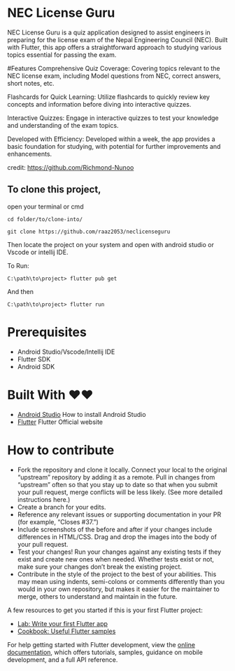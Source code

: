# NEC License Guru

NEC License Guru is a quiz application designed to assist engineers in preparing for the license exam of the Nepal Engineering Council (NEC). Built with Flutter, this app offers a straightforward approach to studying various topics essential for passing the exam.

#Features
Comprehensive Quiz Coverage: Covering topics relevant to the NEC license exam, including Model questions from NEC, correct answers, short notes, etc.

Flashcards for Quick Learning: Utilize flashcards to quickly review key concepts and information before diving into interactive quizzes.

Interactive Quizzes: Engage in interactive quizzes to test your knowledge and understanding of the exam topics.

Developed with Efficiency: Developed within a week, the app provides a basic foundation for studying, with potential for further improvements and enhancements.

credit: https://github.com/Richmond-Nunoo

## To clone this project,
open your terminal or cmd

```
cd folder/to/clone-into/
```

```
git clone https://github.com/raaz2053/neclicenseguru
```
Then
locate the project on your system and open with android studio or Vscode or intellij IDE.

To Run:
```
C:\path\to\project> flutter pub get

```
And then

```
C:\path\to\project> flutter run

```

# Prerequisites
* Android Studio/Vscode/Intellij IDE
* Flutter SDK
* Android SDK

# Built With ❤️❤️
* [Android Studio](https://developer.android.com/studio/install ) How to install Android Studio
* [Flutter](https://flutter.io) Flutter Official website



# How to contribute
* Fork the repository and clone it locally. Connect your local to the original “upstream” repository by adding it as a remote. Pull in changes from “upstream” often so that you stay up to date so that when you submit your pull request, merge conflicts will be less likely. (See more detailed instructions here.)
* Create a branch for your edits.
* Reference any relevant issues or supporting documentation in your PR (for example, “Closes #37.”)
* Include screenshots of the before and after if your changes include differences in HTML/CSS. Drag and drop the images into the body of your pull request.
* Test your changes! Run your changes against any existing tests if they exist and create new ones when needed. Whether tests exist or not, make sure your changes don’t break the existing project.
* Contribute in the style of the project to the best of your abilities. This may mean using indents, semi-colons or comments differently than you would in your own repository, but makes it easier for the maintainer to merge, others to understand and maintain in the future.


A few resources to get you started if this is your first Flutter project:

- [Lab: Write your first Flutter app](https://docs.flutter.dev/get-started/codelab)
- [Cookbook: Useful Flutter samples](https://docs.flutter.dev/cookbook)

For help getting started with Flutter development, view the
[online documentation](https://docs.flutter.dev/), which offers tutorials,
samples, guidance on mobile development, and a full API reference.
